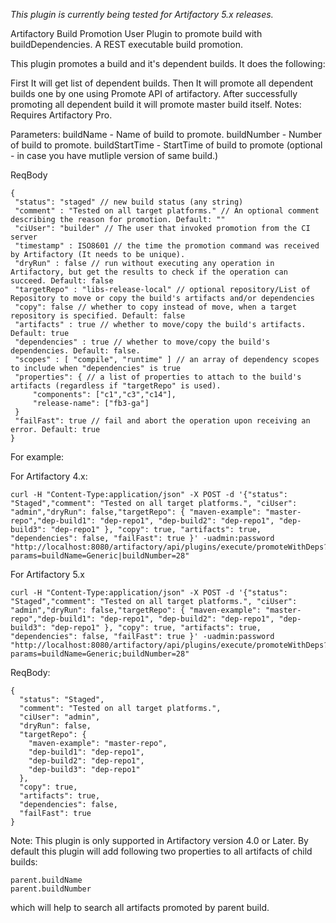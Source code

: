 *This plugin is currently being tested for Artifactory 5.x releases.*

Artifactory Build Promotion User Plugin to promote build with buildDependencies.
A REST executable build promotion.

This plugin promotes a build and it's dependent builds. It does the following:

First It will get list of dependent builds. Then It will promote all dependent builds one by one using Promote API of artifactory. After successfully promoting all dependent build it will promote master build itself.
Notes: Requires Artifactory Pro.

Parameters:
buildName - Name of build to promote.
buildNumber - Number of build to promote.
buildStartTime - StartTime of build to promote (optional - in case you have mutliple version of same build.)

ReqBody
```
{
 "status": "staged" // new build status (any string)
 "comment" : "Tested on all target platforms." // An optional comment describing the reason for promotion. Default: ""
 "ciUser": "builder" // The user that invoked promotion from the CI server
 "timestamp" : ISO8601 // the time the promotion command was received by Artifactory (It needs to be unique).
 "dryRun" : false // run without executing any operation in Artifactory, but get the results to check if the operation can succeed. Default: false
 "targetRepo" : "libs-release-local" // optional repository/List of Repository to move or copy the build's artifacts and/or dependencies
 "copy": false // whether to copy instead of move, when a target repository is specified. Default: false
 "artifacts" : true // whether to move/copy the build's artifacts. Default: true
 "dependencies" : true // whether to move/copy the build's dependencies. Default: false.
 "scopes" : [ "compile", "runtime" ] // an array of dependency scopes to include when "dependencies" is true
 "properties": { // a list of properties to attach to the build's artifacts (regardless if "targetRepo" is used).
     "components": ["c1","c3","c14"],
     "release-name": ["fb3-ga"]
 }
 "failFast": true // fail and abort the operation upon receiving an error. Default: true
}
```

For example:

For Artifactory 4.x:

```
curl -H "Content-Type:application/json" -X POST -d '{"status": "Staged","comment": "Tested on all target platforms.", "ciUser": "admin","dryRun": false,"targetRepo": { "maven-example": "master-repo","dep-build1": "dep-repo1", "dep-build2": "dep-repo1", "dep-build3": "dep-repo1" }, "copy": true, "artifacts": true, "dependencies": false, "failFast": true }' -uadmin:password "http://localhost:8080/artifactory/api/plugins/execute/promoteWithDeps?params=buildName=Generic|buildNumber=28"
```

For Artifactory 5.x

```
curl -H "Content-Type:application/json" -X POST -d '{"status": "Staged","comment": "Tested on all target platforms.", "ciUser": "admin","dryRun": false,"targetRepo": { "maven-example": "master-repo","dep-build1": "dep-repo1", "dep-build2": "dep-repo1", "dep-build3": "dep-repo1" }, "copy": true, "artifacts": true, "dependencies": false, "failFast": true }' -uadmin:password "http://localhost:8080/artifactory/api/plugins/execute/promoteWithDeps?params=buildName=Generic;buildNumber=28"
```


ReqBody:
```
{
  "status": "Staged",
  "comment": "Tested on all target platforms.",
  "ciUser": "admin",
  "dryRun": false,
  "targetRepo": {
    "maven-example": "master-repo",
    "dep-build1": "dep-repo1",
    "dep-build2": "dep-repo1",
    "dep-build3": "dep-repo1"
  },
  "copy": true,
  "artifacts": true,
  "dependencies": false,
  "failFast": true
}
```

Note: This plugin is only supported in Artifactory version 4.0 or Later.
By default this plugin will add following two properties to all artifacts of child builds:
```
parent.buildName
parent.buildNumber
```
which will help to search all artifacts promoted by parent build.







